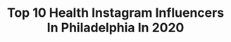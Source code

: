 ---
title: Top 10 Health Instagram Influencers In Philadelphia In 2020
description: >-
  Find top health Instagram influencers in Philadelphia in 2020. Most popular hashtags: #health #love #philadelphia #workout.
platform: Instagram
profiles:
  - username: "rhoc_emilysimpson"
    fullname: >-
      Emily Simpson
    location: "United States"
    followers: 373791
    engagement: 261
    commentsToLikes: 0.042079
    id: ck14ka9n7ojee0i19awjegg5u
    verified: true
    hashtags: "#paulinafitness, #fit, #rockybalboa, #boymom"
  - username: "dishtowell"
    fullname: >-
      Kevin Towell
    location: "United States"
    followers: 3001
    engagement: 1557
    commentsToLikes: 0.071359
    id: ck5hg72zr19di0i11p3ptd53k
    verified: false
    hashtags: "#family, #phillyphilly, #badsanta, #picoftheday"
  - username: "rodneylavoiejr"
    fullname: >-
      Rodney Lavoie Jr. “𝓢𝓾𝓻𝓿𝓲𝓿𝓸𝓻”
    location: "United States"
    followers: 234944
    engagement: 372
    commentsToLikes: 0.062566
    id: ck6u2a8u3qmzb0j71yukdua4n
    verified: true
    hashtags: "#ptsd, #california, #silencekills, #panicdisorder"
  - username: "jordynhnasko"
    fullname: >-
      Jordyn Hnasko
    location: "United States"
    followers: 11639
    engagement: 333
    commentsToLikes: 0.048327
    id: ck5c989o6aymc0i1185gdw9rg
    verified: false
    hashtags: "#summer, #jordynhnasko, #fitness, #confidence"
  - username: "brookesjourneyy"
    fullname: >-
      Brooke Neal
    location: "United States"
    followers: 24550
    engagement: 498
    commentsToLikes: 0.043340
    id: ck6tq03d8onbn0j71esq3noos
    verified: false
    hashtags: "#nedaweek, #giveaway, #womensday, #arbonne30"
  - username: "gmf.designs"
    fullname: >-
      GMF DESIGNS
    location: "United States"
    followers: 98609
    engagement: 725
    commentsToLikes: 0.009464
    id: ck0u19q2sw78h0i19mobvpba8
    verified: false
    hashtags: "#fabfitfunpartner, #fabfitfun"
  - username: "kinyaclaiborne"
    fullname: >-
      STYLE & SOCIETY Magazine
    location: "United States"
    followers: 51711
    engagement: 176
    commentsToLikes: 0.189650
    id: ck0ubm5pjevw20i19mtdav4nr
    verified: false
    hashtags: "#fieldseats, #sneekpeek, #beverlyhills, #ss20"
  - username: "austinchiangmd"
    fullname: >-
      Austin, MD MPH | GI Doctor
    location: "United States"
    followers: 32373
    engagement: 303
    commentsToLikes: 0.084030
    id: ck6to88qgcnif0j71s9ovj7j8
    verified: false
    hashtags: "#gastroenterology, #endoscopy, #conferences, #acidreflux"
  - username: "amand12j"
    fullname: >-
      A M A N D A  J O H N S O N
    location: "United States"
    followers: 13756
    engagement: 312
    commentsToLikes: 0.023698
    id: ck0u7qys35krq0i19sfz11hg8
    verified: false
    hashtags: "#lulusbridalcontest, #holistic, #saltyair, #beautiful"
  - username: "benjiaus"
    fullname: >-
      BENJI CONDIE
    location: "United States"
    followers: 80580
    engagement: 550
    commentsToLikes: 0.013355
    id: ck600jxzwdqot0i14r8pcaybv
    verified: false
    hashtags: "#newyork, #hometown, #nature, #lincolnmemorial"
---
